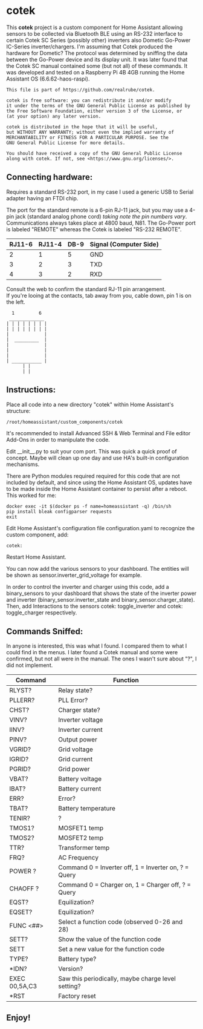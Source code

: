 # cotek

This **cotek** project is a custom component for Home Assistant allowing sensors to be collected via Bluetooth BLE using an RS-232 interface to certain Cotek SC Series (possibly other) inverters also Dometic Go-Power IC-Series inverter/chargers.  I'm assuming that Cotek produced the hardware for Dometic?  The protocol was determined by sniffing the data between the Go-Power device and its display unit.  It was later found that the Cotek SC manual contained some (but not all) of these commands.  It was developed and tested on a Raspberry Pi 4B 4GB running the Home Assistant OS (6.6.62-haos-raspi).


    This file is part of https://github.com/realrube/cotek.
    
    cotek is free software: you can redistribute it and/or modify
    it under the terms of the GNU General Public License as published by
    the Free Software Foundation, either version 3 of the License, or
    (at your option) any later version.

    cotek is distributed in the hope that it will be useful,
    but WITHOUT ANY WARRANTY; without even the implied warranty of
    MERCHANTABILITY or FITNESS FOR A PARTICULAR PURPOSE. See the
    GNU General Public License for more details.

    You should have received a copy of the GNU General Public License
    along with cotek. If not, see <https://www.gnu.org/licenses/>.


## Connecting hardware:

Requires a standard RS-232 port, in my case I used a generic USB to Serial adapter having an FTDI chip.

The port for the standard remote is a 6-pin RJ-11 jack, but you may use a 4-pin jack (standard analog phone cord) *taking note the pin numbers vary*.  Communications always takes place at 4800 baud, N81.  The Go-Power port is labeled "REMOTE" whereas the Cotek is labeled "RS-232 REMOTE".

| RJ11-6 | RJ11-4 | DB-9 | Signal (Computer Side) |
| ------ | ------ | ---- | -----------------------|
| 2      | 1      | 5    | GND
| 3      | 2      | 3    | TXD
| 4      | 3      | 2    | RXD


Consult the web to confirm the standard RJ-11 pin arrangement.  
If you're looing at the contacts, tab away from you, cable down, pin 1 is on the left.

      1         6
     _____________
    | | | | | | | |
    | | | | | | | |
    |             |
    |  _________  |
    |             |
    |             |
    |             |
    | ___________ |
          | |
          | |

## Instructions:

Place all code into a new directory "cotek" within Home Assistant's structure:  

    /root/homeassistant/custom_components/cotek
    
It's recommended to install Advanced SSH & Web Terminal and File editor Add-Ons in order to manipulate the code.

Edit \_\_init__.py to suit your com port.  This was quick a quick proof of concept.  Maybe will clean up one day and use HA's built-in configuration mechanisms.

There are Python modules required required for this code that are not included by default, and since using the Home Assistant OS, updates have to be made inside the Home Assistant container to persist after a reboot.  This worked for me:

    docker exec -it $(docker ps -f name=homeassistant -q) /bin/sh
    pip install bleak configparser requests
    exit

Edit Home Assistant's configuration file configuration.yaml to recognize the custom component, add:

    cotek:

Restart Home Assistant.

You can now add the various sensors to your dashboard.  The entities will be shown as sensor.inverter_grid_voltage for example.

In order to control the inverter and charger using this code, add a binary_sensors to your dashboard that shows the state of the inverter power and inverter (binary_sensor.inverter_state and binary_sensor.charger_state).  Then, add Interactions to the sensors cotek: toggle_inverter and cotek: toggle_charger respectively.

## Commands Sniffed:

In anyone is interested, this was what I found.  I compared them to what I could find in the menus.  I later found a Cotek manual and some were confirmed, but not all were in the manual.  The ones I wasn't sure about "?", I did not implement.

| Command           | Function                        |
| ----------------- | ------------------------------- |
| RLYST?            | Relay state?
| PLLERR?           | PLL Error?
| CHST?             | Charger state?
| VINV?             | Inverter voltage
| IINV?             | Inverter current
| PINV?             | Output power
| VGRID?            | Grid voltage
| IGRID?            | Grid current
| PGRID?            | Grid power
| VBAT?             | Battery voltage
| IBAT?             | Battery current
| ERR?              | Error?
| TBAT?             | Battery temperature 
| TENIR?            | ?
| TMOS1?            | MOSFET1 temp
| TMOS2?            | MOSFET2 temp
| TTR?              | Transformer temp
| FRQ?              | AC Frequency
| POWER ?           | Command 0 = Inverter off, 1 = Inverter on, ? = Query
| CHAOFF ?          | Command 0 = Charger on, 1 =  Charger off, ? = Query
| EQST?             | Equilization?
| EQSET?            | Equilization?
| FUNC <##>         | Select a function code (observed 0-26 and 28)
| SETT?             | Show the value of the function code
| SETT <calue>	    | Set a new value for the function code
| TYPE?             | Battery type?
| *IDN?             | Version?
| EXEC 00,5A,C3	    | Saw this periodically, maybe charge level setting?
| *RST              | Factory reset

## Enjoy!

